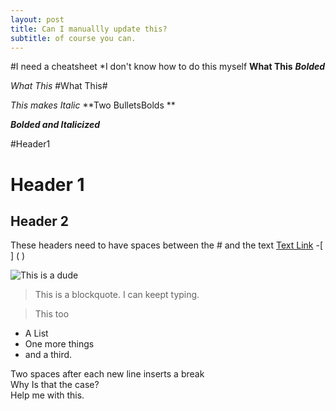 ```yaml
---
layout: post
title: Can I manuallly update this?
subtitle: of course you can.
---
```


#I need a cheatsheet
*I don't know how to do this myself
**What This**
***Bolded***

*What This*
#What This#

_This makes Italic_
**Two BulletsBolds **

**_Bolded and Italicized_**

#Header1
# Header 1
## Header 2
These headers need to have spaces between the # and the text
[Text Link](www.github.com) -[ ] ( )

![This is a dude](https://octodex.github.com/images/bannekat.png)

> This is a blockquote. I can keept typing.

> This too

* A List
* One more things
* and a third.

Two spaces after each new line inserts a break  
Why Is that the case?  
Help me with this.  
